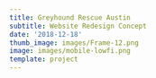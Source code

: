 ```yaml
---
title: Greyhound Rescue Austin
subtitle: Website Redesign Concept
date: '2018-12-18'
thumb_image: images/Frame-12.png
image: images/mobile-lowfi.png
template: project
---
```

